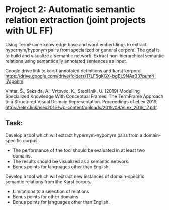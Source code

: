 # Project 2: Automatic semantic relation extraction (joint projects with UL FF)

Using TermFrame knowledge base and word embeddings to extract hypernym/hyponym pairs from specialized or general corpora. The goal is to build and visualize a semantic network. Extract non-hierarchical semantic relations using semantically annotated sentences as input.

Google drive link to karst annotated definitions and karst korpora:
https://drive.google.com/drive/folders/17LF5gKGX-bgBL9NAa037pum4-i7gpqhm

Vintar, Š., Saksida, A., Vrtovec, K., Stepišnik, U. 
(2019) Modelling Specialized Knowledge With Conceptual Frames: The TermFrame Approach to a Structured Visual Domain Representation. 
Proceedings of eLex 2019, https://elex.link/elex2019/wp-content/uploads/2019/09/eLex_2019_17.pdf.

## Task:

Develop a tool which will extract hypernym-hyponym pairs from a domain-specific corpus. 

- The performance of the tool should be evaluated in at least two domains.
- The results should be visualized as a semantic network.
- Bonus points for languages other than English. 

Develop a tool which will extract new instances of domain-specific semantic relations from the Karst corpus.

- Limitations to a selection of relations
- Bonus points for other domains
- Bonus points for languages other than English. 
